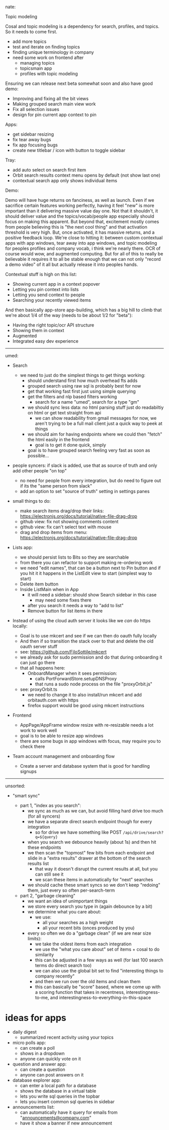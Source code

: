 nate:

Topic modeling

Cosal and topic modeling is a dependency for search, profiles, and topics. So it needs to come first.

- add more topics
- test and iterate on finding topics
- finding unique terminology in company
- need some work on frontend after
  - managing topics
  - topicsmain app
  - profiles with topic modeling

Ensuring we can release next beta somewhat soon and also have good demo:

- Improving and fixing all the bit views
- Making grouped search main view work
- Fix all selection issues
- design for pin current app context to pin

Apps:

- get sidebar resizing
- fix tear away bugs
- fix app focusing bugs
- create new titlebar / icon with button to toggle sidebar

Tray:

- add auto select on search first item
- Orbit search results context menu opens by default (not show last one)
- contextual search app only shows individual items

Demo:

Demo will have huge returns on fanciness, as well as launch. Even if we sacrifice certain features working perfectly, having it feel "new" is more important than it delivering massive value day one. Not that it shouldn't, it should deliver value and the topics/vocab/people app especially should focus on making this apparent. But beyond that, excitement mostly comes from people believing this is "the next cool thing" and that activation threshold is very high. But, once activated, it has massive returns, and a positive feedback loop. We're close to hitting it: between custom contextual apps with app windows, tear away into app windows, and topic modeling for peoples profiles and company vocab, i think we're nearly there. OCR of course would wow, and augmented computing. But for all of this to really be believable it requires it to all be stable enough that we can not only "record a demo video" of it all but actually release it into peoples hands.

Contextual stuff is high on this list:

- Showing current app in a context popover
- Letting you pin context into lists
- Letting you send context to people
- Searching your recently viewed items

And then basically app-store app-building, which has a big hill to climb that we're about 1/4 of the way (needs to be about 1/2 for "beta"):

- Having the right topic/ocr API structure
- Showing them in context
- Augmented
- Integrated easy dev experience

---

umed:

- Search

  - we need to just do the simplest things to get things working:
    - should understand first how much overhead fts adds
    - grouped search using raw sql is probably best for now
    - get that working fast first just using simple querying
    - get the filters and nlp based filters working
      - search for a name "umed", search for a type "gm"
    - we should sync less data: no html parsing stuff just do readabiltiy on html or get text straight from api
      - we can show readability from gmail messages for now, we aren't trying to be a full mail client just a quick way to peek at things
    - we should aim for having endpoints where we could then "fetch" the html easily in the frontend
      - goal is to get it done quick, simply
    - goal is to have grouped search feeling very fast as soon as possible...

- people syncers: if slack is added, use that as source of truth and only add other people "on top"

  - no need for people from every integration, but do need to figure out if its the "same person from slack"
  - add an option to set "source of truth" setting in settings panes

- small things to do:

  - make search items drag/drop their links: https://electronjs.org/docs/tutorial/native-file-drag-drop
  - github view: fix not showing comments content
  - github view: fix can't select text with mouse
  - drag and drop items from menu: https://electronjs.org/docs/tutorial/native-file-drag-drop

- Lists app:

  - we should persist lists to Bits so they are searchable
  - from there you can refactor to support making re-ordering work
  - we need "edit names", that can be a button next to Pin button and if you hit it it happens in the ListEdit view to start (simplest way to start)
  - Delete item button
  - Inside ListMain when in App
    - it will need a sidebar: should show Search sidebar in this case
      - may need some fixes there
    - after you search it needs a way to "add to list"
    - Remove button for list items in there

- Instead of using the cloud auth server it looks like we _can_ do https locally:

  - Goal is to use mkcert and see if we can then do oauth fully locally
  - And then if so transition the stack over to that and delete the old oauth server stuff
  - see: https://github.com/FiloSottile/mkcert
  - we already ask for sudo permission and do that during onboarding it can just go there
  - that all happens here:
    - OnboardManager when it sees permission:
      - calls PortForwardStore.setupDNSProxy
      - that runs a sudo node process on the file "proxyOrbit.js"
  - see: proxyOrbit.ts
    - we need to change it to also install/run mkcert and add orbitauth.com with https
    - firefox support would be good using mkcert instructions

- Frontend

  - AppPage/AppFrame window resize with re-resizable needs a lot work to work well
  - goal is to be able to resize app windows
  - there are some bugs in app windows with focus, may require you to check there

- Team account management and onboarding flow

  - Create a server and database system that is good for handling signups

---

unsorted:

- "smart sync"

  - part 1, "index as you search":
    - we sync as much as we can, but avoid filling hard drive too much (for all syncers)
    - we have a separate direct search endpoint though for every integration
      - so for drive we have something like POST `/api/drive/search?q=${query}`
    - when you search we debounce heavily (about 1s) and then hit these endpoints
    - we then scan the "topmost" few bits from each endpoint and slide in a "extra results" drawer at the bottom of the search results list
      - that way it doesn't disrupt the current results at all, but you can still see it
      - we scan these items in automatically for "next" searches
    - we should cache these smart syncs so we don't keep "redoing" them, just every so often per-search-term
  - part 2, "garbage cleaning"
    - we want an idea of unimportant things
    - we store every search you type in (again debounce by a bit)
    - we determine what you care about:
      - we use:
        - all your searches as a high weight
        - all your recent bits (onces produced by you)
    - every so often we do a "garbage clean" (if we are near size limits):
      - we take the oldest items from each integration
      - we use the "what you care about" set of items + cosal to do similarity
      - this can be adjusted in a few ways as well (for last 100 search terms do direct search too)
      - we can also use the global bit set to find "interesting things to company recently"
      - and then we run over the old items and clean them
      - this can basically be "score" based, where we come up with a scoring function that takes in recentness, interestingness-to-me, and interestingness-to-everything-in-this-space

# ideas for apps

- daily digest
  - summarized recent activity using your topics
- micro polls app:
  - can create a poll
  - shows in a dropdown
  - anyone can quickly vote on it
- question and answer app:
  - can create a question
  - anyone can post answers on it
- database explorer app:
  - can enter a local path for a database
  - shows the database in a virtual table
  - lets you write sql queries in the topbar
  - lets you insert common sql queries in sidebar
- announcements list:
  - can automatically have it query for emails from "announcements@company.com"
  - have it show a banner if new announcement
